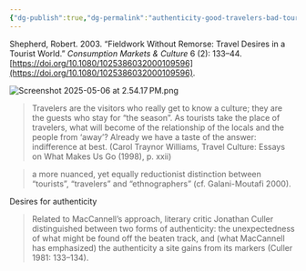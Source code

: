```yaml
---
{"dg-publish":true,"dg-permalink":"authenticity-good-travelers-bad-tourists","permalink":"/authenticity-good-travelers-bad-tourists/"}
---
```


Shepherd, Robert. 2003. “Fieldwork Without Remorse: Travel Desires in a Tourist World.” *Consumption Markets & Culture* 6 (2): 133–44. [https://doi.org/10.1080/1025386032000109596](https://doi.org/10.1080/1025386032000109596).

![Screenshot 2025-05-06 at 2.54.17 PM.png](./Screenshot%202025-05-06%20at%202.54.17%E2%80%AFPM.png)

> Travelers are the visitors who really get to know a culture; they are the guests who stay for “the season”. As tourists take the place of travelers, what will become of the relationship of the locals and the people from ‘away’? Already we have a taste of the answer: indifference at best. (Carol Traynor Williams, Travel Culture: Essays on What Makes Us Go (1998), p. xxii)

> a more nuanced, yet equally reductionist distinction between “tourists”, “travelers” and “ethnographers” (cf. Galani-Moutafi 2000).

Desires for authenticity

> Related to MacCannell’s approach, literary critic Jonathan Culler distinguished between two forms of authenticity: the unexpectedness of what might be found off the beaten track, and (what MacCannell has emphasized) the authenticity a site gains from its markers (Culler 1981: 133–134).